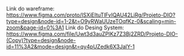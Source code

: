 Link do wareframe: https://www.figma.com/proto/ISXiEItuTlFvIQAU42LiRg/Projeto-DIO?type=design&node-id=1-2&t=O9yRWaUUzeTOqfKz-0&scaling=min-zoom&page-id=0%3A1
Link do Desing System: https://www.figma.com/file/Uwt3d3auZPlKz7Z3Bj2ZRD/Projeto-DIO-(Copy)?type=design&node-id=11%3A2&mode=design&t=qy4pUZedk6X3JalY-1
